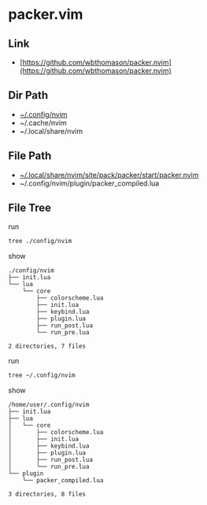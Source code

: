 

# packer.vim


## Link

* [https://github.com/wbthomason/packer.nvim](https://github.com/wbthomason/packer.nvim)


## Dir Path

* [~/.config/nvim](./config/nvim)
* ~/.cache/nvim
* ~/.local/share/nvim


## File Path

* [~/.local/share/nvim/site/pack/packer/start/packer.nvim](https://github.com/wbthomason/packer.nvim)
* ~/.config/nvim/plugin/packer_compiled.lua


## File Tree

run

``` sh
tree ./config/nvim
```

show

```
./config/nvim
├── init.lua
└── lua
    └── core
        ├── colorscheme.lua
        ├── init.lua
        ├── keybind.lua
        ├── plugin.lua
        ├── run_post.lua
        └── run_pre.lua

2 directories, 7 files
```


run

``` sh
tree ~/.config/nvim
```

show

```
/home/user/.config/nvim
├── init.lua
├── lua
│   └── core
│       ├── colorscheme.lua
│       ├── init.lua
│       ├── keybind.lua
│       ├── plugin.lua
│       ├── run_post.lua
│       └── run_pre.lua
└── plugin
    └── packer_compiled.lua

3 directories, 8 files
```
